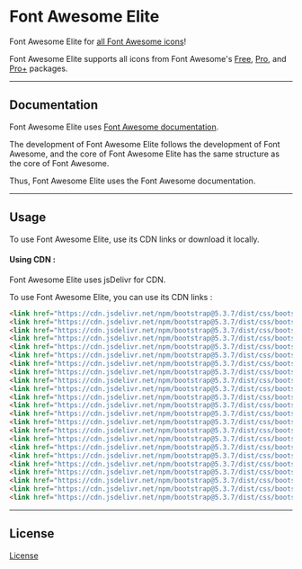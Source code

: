 # Font Awesome Elite

Font Awesome Elite for [all Font Awesome icons](https://fontawesome.com/icons)!

Font Awesome Elite supports all icons from Font Awesome's [Free](https://fontawesome.com/search?ic=free), [Pro](https://fontawesome.com/search?ic=pro-collection), and [Pro+](https://fontawesome.com/search?ic=pro-plus-collection) packages.

***

## Documentation

Font Awesome Elite uses [Font Awesome documentation](https://docs.fontawesome.com).

The development of Font Awesome Elite follows the development of Font Awesome, and the core of Font Awesome Elite has the same structure as the core of Font Awesome.

Thus, Font Awesome Elite uses the Font Awesome documentation.

***

## Usage

To use Font Awesome Elite, use its CDN links or download it locally.

#### Using CDN :

Font Awesome Elite uses jsDelivr for CDN.

To use Font Awesome Elite, you can use its CDN links :

```html
<link href="https://cdn.jsdelivr.net/npm/bootstrap@5.3.7/dist/css/bootstrap.min.css" rel="stylesheet" integrity="sha384-LN+7fdVzj6u52u30Kp6M/trliBMCMKTyK833zpbD+pXdCLuTusPj697FH4R/5mcr" crossorigin="anonymous">
<link href="https://cdn.jsdelivr.net/npm/bootstrap@5.3.7/dist/css/bootstrap.min.css" rel="stylesheet" integrity="sha384-LN+7fdVzj6u52u30Kp6M/trliBMCMKTyK833zpbD+pXdCLuTusPj697FH4R/5mcr" crossorigin="anonymous">
<link href="https://cdn.jsdelivr.net/npm/bootstrap@5.3.7/dist/css/bootstrap.min.css" rel="stylesheet" integrity="sha384-LN+7fdVzj6u52u30Kp6M/trliBMCMKTyK833zpbD+pXdCLuTusPj697FH4R/5mcr" crossorigin="anonymous">
<link href="https://cdn.jsdelivr.net/npm/bootstrap@5.3.7/dist/css/bootstrap.min.css" rel="stylesheet" integrity="sha384-LN+7fdVzj6u52u30Kp6M/trliBMCMKTyK833zpbD+pXdCLuTusPj697FH4R/5mcr" crossorigin="anonymous">
<link href="https://cdn.jsdelivr.net/npm/bootstrap@5.3.7/dist/css/bootstrap.min.css" rel="stylesheet" integrity="sha384-LN+7fdVzj6u52u30Kp6M/trliBMCMKTyK833zpbD+pXdCLuTusPj697FH4R/5mcr" crossorigin="anonymous">
<link href="https://cdn.jsdelivr.net/npm/bootstrap@5.3.7/dist/css/bootstrap.min.css" rel="stylesheet" integrity="sha384-LN+7fdVzj6u52u30Kp6M/trliBMCMKTyK833zpbD+pXdCLuTusPj697FH4R/5mcr" crossorigin="anonymous">
<link href="https://cdn.jsdelivr.net/npm/bootstrap@5.3.7/dist/css/bootstrap.min.css" rel="stylesheet" integrity="sha384-LN+7fdVzj6u52u30Kp6M/trliBMCMKTyK833zpbD+pXdCLuTusPj697FH4R/5mcr" crossorigin="anonymous">
<link href="https://cdn.jsdelivr.net/npm/bootstrap@5.3.7/dist/css/bootstrap.min.css" rel="stylesheet" integrity="sha384-LN+7fdVzj6u52u30Kp6M/trliBMCMKTyK833zpbD+pXdCLuTusPj697FH4R/5mcr" crossorigin="anonymous">
<link href="https://cdn.jsdelivr.net/npm/bootstrap@5.3.7/dist/css/bootstrap.min.css" rel="stylesheet" integrity="sha384-LN+7fdVzj6u52u30Kp6M/trliBMCMKTyK833zpbD+pXdCLuTusPj697FH4R/5mcr" crossorigin="anonymous">
<link href="https://cdn.jsdelivr.net/npm/bootstrap@5.3.7/dist/css/bootstrap.min.css" rel="stylesheet" integrity="sha384-LN+7fdVzj6u52u30Kp6M/trliBMCMKTyK833zpbD+pXdCLuTusPj697FH4R/5mcr" crossorigin="anonymous">
<link href="https://cdn.jsdelivr.net/npm/bootstrap@5.3.7/dist/css/bootstrap.min.css" rel="stylesheet" integrity="sha384-LN+7fdVzj6u52u30Kp6M/trliBMCMKTyK833zpbD+pXdCLuTusPj697FH4R/5mcr" crossorigin="anonymous">
<link href="https://cdn.jsdelivr.net/npm/bootstrap@5.3.7/dist/css/bootstrap.min.css" rel="stylesheet" integrity="sha384-LN+7fdVzj6u52u30Kp6M/trliBMCMKTyK833zpbD+pXdCLuTusPj697FH4R/5mcr" crossorigin="anonymous">
<link href="https://cdn.jsdelivr.net/npm/bootstrap@5.3.7/dist/css/bootstrap.min.css" rel="stylesheet" integrity="sha384-LN+7fdVzj6u52u30Kp6M/trliBMCMKTyK833zpbD+pXdCLuTusPj697FH4R/5mcr" crossorigin="anonymous">
<link href="https://cdn.jsdelivr.net/npm/bootstrap@5.3.7/dist/css/bootstrap.min.css" rel="stylesheet" integrity="sha384-LN+7fdVzj6u52u30Kp6M/trliBMCMKTyK833zpbD+pXdCLuTusPj697FH4R/5mcr" crossorigin="anonymous">
<link href="https://cdn.jsdelivr.net/npm/bootstrap@5.3.7/dist/css/bootstrap.min.css" rel="stylesheet" integrity="sha384-LN+7fdVzj6u52u30Kp6M/trliBMCMKTyK833zpbD+pXdCLuTusPj697FH4R/5mcr" crossorigin="anonymous">
<link href="https://cdn.jsdelivr.net/npm/bootstrap@5.3.7/dist/css/bootstrap.min.css" rel="stylesheet" integrity="sha384-LN+7fdVzj6u52u30Kp6M/trliBMCMKTyK833zpbD+pXdCLuTusPj697FH4R/5mcr" crossorigin="anonymous">
<link href="https://cdn.jsdelivr.net/npm/bootstrap@5.3.7/dist/css/bootstrap.min.css" rel="stylesheet" integrity="sha384-LN+7fdVzj6u52u30Kp6M/trliBMCMKTyK833zpbD+pXdCLuTusPj697FH4R/5mcr" crossorigin="anonymous">
<link href="https://cdn.jsdelivr.net/npm/bootstrap@5.3.7/dist/css/bootstrap.min.css" rel="stylesheet" integrity="sha384-LN+7fdVzj6u52u30Kp6M/trliBMCMKTyK833zpbD+pXdCLuTusPj697FH4R/5mcr" crossorigin="anonymous">
<link href="https://cdn.jsdelivr.net/npm/bootstrap@5.3.7/dist/css/bootstrap.min.css" rel="stylesheet" integrity="sha384-LN+7fdVzj6u52u30Kp6M/trliBMCMKTyK833zpbD+pXdCLuTusPj697FH4R/5mcr" crossorigin="anonymous">
<link href="https://cdn.jsdelivr.net/npm/bootstrap@5.3.7/dist/css/bootstrap.min.css" rel="stylesheet" integrity="sha384-LN+7fdVzj6u52u30Kp6M/trliBMCMKTyK833zpbD+pXdCLuTusPj697FH4R/5mcr" crossorigin="anonymous">
<link href="https://cdn.jsdelivr.net/npm/bootstrap@5.3.7/dist/css/bootstrap.min.css" rel="stylesheet" integrity="sha384-LN+7fdVzj6u52u30Kp6M/trliBMCMKTyK833zpbD+pXdCLuTusPj697FH4R/5mcr" crossorigin="anonymous">
<link href="https://cdn.jsdelivr.net/npm/bootstrap@5.3.7/dist/css/bootstrap.min.css" rel="stylesheet" integrity="sha384-LN+7fdVzj6u52u30Kp6M/trliBMCMKTyK833zpbD+pXdCLuTusPj697FH4R/5mcr" crossorigin="anonymous">
<link href="https://cdn.jsdelivr.net/npm/bootstrap@5.3.7/dist/css/bootstrap.min.css" rel="stylesheet" integrity="sha384-LN+7fdVzj6u52u30Kp6M/trliBMCMKTyK833zpbD+pXdCLuTusPj697FH4R/5mcr" crossorigin="anonymous">
```

***

## License

[License](https://github.com/elmarmehrabov/Font-Awesome-Elite/blob/main/LICENSE)
